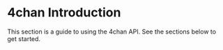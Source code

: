 # 4chan Introduction

This section is a guide to using the 4chan API. See the sections below to get started.
